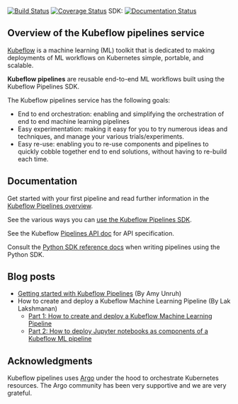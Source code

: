 [![Build Status](https://travis-ci.org/kubeflow/pipelines.svg?branch=master)](https://travis-ci.org/kubeflow/pipelines)
[![Coverage Status](https://coveralls.io/repos/github/kubeflow/pipelines/badge.svg?branch=master)](https://coveralls.io/github/kubeflow/pipelines?branch=master)
SDK: [![Documentation Status](https://readthedocs.org/projects/kubeflow-pipelines/badge/?version=latest)](https://kubeflow-pipelines.readthedocs.io/en/latest/?badge=latest)

## Overview of the Kubeflow pipelines service

[Kubeflow](https://www.kubeflow.org/) is a machine learning (ML) toolkit that is dedicated to making deployments of ML workflows on Kubernetes simple, portable, and scalable. 

**Kubeflow pipelines** are reusable end-to-end ML workflows built using the Kubeflow Pipelines SDK.

The Kubeflow pipelines service has the following goals:

* End to end orchestration: enabling and simplifying the orchestration of end to end machine learning pipelines
* Easy experimentation: making it easy for you to try numerous ideas and techniques, and manage your various trials/experiments.
* Easy re-use: enabling you to re-use components and pipelines to quickly cobble together end to end solutions, without having to re-build each time.

## Documentation

Get started with your first pipeline and read further information in the [Kubeflow Pipelines overview](https://www.kubeflow.org/docs/pipelines/overview/pipelines-overview/).

See the various ways you can [use the Kubeflow Pipelines SDK](https://www.kubeflow.org/docs/pipelines/sdk/sdk-overview/).

See the Kubeflow [Pipelines API doc](https://www.kubeflow.org/docs/pipelines/reference/api/kubeflow-pipeline-api-spec/) for API specification.

Consult the [Python SDK reference docs](https://kubeflow-pipelines.readthedocs.io/en/latest/) when writing pipelines using the Python SDK.

## Blog posts

* [Getting started with Kubeflow Pipelines](https://cloud.google.com/blog/products/ai-machine-learning/getting-started-kubeflow-pipelines) (By Amy Unruh)
* How to create and deploy a Kubeflow Machine Learning Pipeline (By Lak Lakshmanan)
  * [Part 1: How to create and deploy a Kubeflow Machine Learning Pipeline](https://towardsdatascience.com/how-to-create-and-deploy-a-kubeflow-machine-learning-pipeline-part-1-efea7a4b650f) 
  * [Part 2: How to deploy Jupyter notebooks as components of a Kubeflow ML pipeline](https://towardsdatascience.com/how-to-deploy-jupyter-notebooks-as-components-of-a-kubeflow-ml-pipeline-part-2-b1df77f4e5b3)

## Acknowledgments

Kubeflow pipelines uses [Argo](https://github.com/argoproj/argo) under the hood to orchestrate Kubernetes resources. The Argo community has been very supportive and we are very grateful.
